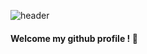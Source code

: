 ![header](https://capsule-render.vercel.app/api?type=waving&height=200&color=0E2954&text=Worth%20It&fontColor=DDE6ED&fontSize=60&fontAlign=18)
<br/>  
#### Welcome my github profile ! :wave:
<br/>
<br/>

<!--
**beworthK/beworthK** is a ✨ _special_ ✨ repository because its `README.md` (this file) appears on your GitHub profile.

Here are some ideas to get you started:

- 🔭 I’m currently working on ...
- 🌱 I’m currently learning ...
- 👯 I’m looking to collaborate on ...
- 🤔 I’m looking for help with ...
- 💬 Ask me about ...
- 📫 How to reach me: ...
- 😄 Pronouns: ...
- ⚡ Fun fact: ...
-->
